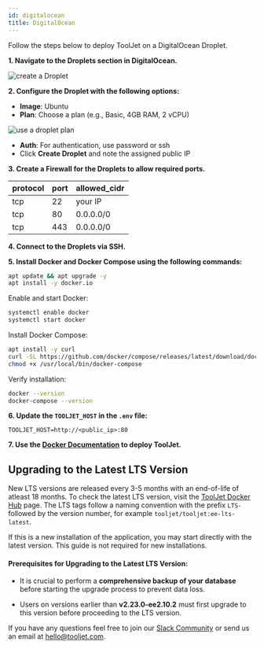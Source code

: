 ```yaml
---
id: digitalocean
title: DigitalOcean 
---
```


Follow the steps below to deploy ToolJet on a DigitalOcean Droplet.

**1. Navigate to the Droplets section in DigitalOcean.**
   
  <div style={{textAlign: 'center'}}>

  <img className="screenshot-full" src="/img/setup/digitalocean/droplet_1.png" alt="create a Droplet" />

  </div>

**2. Configure the **Droplet** with the following options:**
   
 - **Image**: Ubuntu 
 - **Plan**: Choose a plan (e.g., Basic, 4GB RAM, 2 vCPU)

  <div style={{textAlign: 'center'}}>
     <img className="screenshot-full" src="/img/setup/digitalocean/droplet_plan.png" alt="use a droplet plan" />
  </div>
  
  - **Auth**: For authentication, use password or ssh
  - Click **Create Droplet** and note the assigned public IP

**3. Create a Firewall for the **Droplets** to allow required ports.**
   
   protocol | port     | allowed_cidr|
   :---| :----------  | :---------- |
   tcp | 22           | your IP     |
   tcp | 80           | 0.0.0.0/0   |
   tcp | 443          | 0.0.0.0/0   |

**4. Connect to the **Droplets** via SSH.**
 
**5. Install Docker and Docker Compose using the following commands:**

```bash
apt update && apt upgrade -y
apt install -y docker.io
```

Enable and start Docker:

```bash
systemctl enable docker 
systemctl start docker
```

Install Docker Compose:

```bash
apt install -y curl 
curl -SL https://github.com/docker/compose/releases/latest/download/docker-compose-linux-x86_64 -o /usr/local/bin/docker-compose 
chmod +x /usr/local/bin/docker-compose
```

Verify installation:

```bash
docker --version 
docker-compose --version
```

**6. Update the `TOOLJET_HOST` in the `.env` file:**

`TOOLJET_HOST=http://<public_ip>:80`

**7. Use the [Docker Documentation](https://docs.tooljet.ai/docs/setup/docker) to deploy ToolJet.**

## Upgrading to the Latest LTS Version

New LTS versions are released every 3-5 months with an end-of-life of atleast 18 months. To check the latest LTS version, visit the [ToolJet Docker Hub](https://hub.docker.com/r/tooljet/tooljet/tags) page. The LTS tags follow a naming convention with the prefix `LTS-` followed by the version number, for example `tooljet/tooljet:ee-lts-latest`.

If this is a new installation of the application, you may start directly with the latest version. This guide is not required for new installations.

#### Prerequisites for Upgrading to the Latest LTS Version:

- It is crucial to perform a **comprehensive backup of your database** before starting the upgrade process to prevent data loss.

- Users on versions earlier than **v2.23.0-ee2.10.2** must first upgrade to this version before proceeding to the LTS version.

If you have any questions feel free to join our [Slack Community](/docs/slack) or send us an email at hello@tooljet.com.
